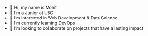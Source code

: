 - 👋 Hi, my name is Mohit
- 🏫 I’m a Junior at UBC
- 👀 I’m interested in Web Development & Data Science
- 🌱 I’m currently learning DevOps
- 💞️ I’m looking to collaborate on projects that have a lasting impact

<!---
bhmohit/bhmohit is a ✨ special ✨ repository because its `README.md` (this file) appears on your GitHub profile.
You can click the Preview link to take a look at your changes.
--->
